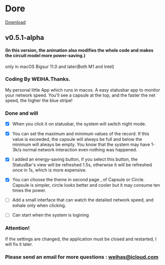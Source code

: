 # Dore
[Download](https://github.com/weihas/Dore/releases/download/v0.5.1-alpha/Dore_0.5.1.dmg)

## v0.5.1-alpha
#### (In this version, the animation also modifies the whole code and makes the circuit model more power-saving.)
only in macOS Bigsur 11.0 and later(Both M1 and Intel)
### Coding By WEIHA.Thanks.

My personal little App which runs in macos.
A easy statusbar app to monitor your network speed.
You'll see a capsule at the top, and the faster the net speed, the higher the blue stripe! 




### Done and will

- [x] When you click it on statusbar, the system will switch night mode.

- [x] You can set the maximum and minimum values of the record. If this value is exceeded, the capsule will always be full and below the minimum will always be empty. You know that the system may have 1-3k/s normal network interaction even nothing was happened.

- [x] I added an energy-saving button, if you select this button, the StatusBar's view will be refreshed 1.5s, otherwise it will be refreshed once in 1s, which is more expensive.

- [x] You can choose the theme in second page , of Capsule or Circle.  Capsule is simpler, circle looks better and cooler but it may consume ten times the power. 
- [ ] Add a small interface that can watch the detailed network speed, and exhale only when clicking.
- [ ] Can start when the system is logining

### Attention!
If the settings are changed, the application must be closed and restarted, I will fix it later.

### Please send an email for more questions : weihas@icloud.com
